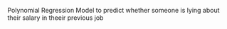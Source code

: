 Polynomial Regression Model to predict whether someone is lying about their salary in theeir previous job
